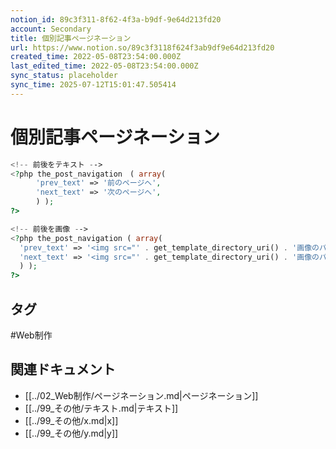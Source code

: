 ```yaml
---
notion_id: 89c3f311-8f62-4f3a-b9df-9e64d213fd20
account: Secondary
title: 個別記事ページネーション
url: https://www.notion.so/89c3f3118f624f3ab9df9e64d213fd20
created_time: 2022-05-08T23:54:00.000Z
last_edited_time: 2022-05-08T23:54:00.000Z
sync_status: placeholder
sync_time: 2025-07-12T15:01:47.505414
---
```

# 個別記事ページネーション

```php
<!-- 前後をテキスト -->
<?php the_post_navigation　( array( 
	　'prev_text' => '前のページへ', 
	　'next_text' => '次のページへ',
	　) ); 
?>

<!-- 前後を画像 -->
<?php the_post_navigation ( array( 
  'prev_text' => '<img src="' . get_template_directory_uri() . '画像のパス">',
  'next_text' => '<img src="' . get_template_directory_uri() . '画像のパス">',
  ) );
?>
```

## タグ

#Web制作 

## 関連ドキュメント

- [[../02_Web制作/ページネーション.md|ページネーション]]
- [[../99_その他/テキスト.md|テキスト]]
- [[../99_その他/x.md|x]]
- [[../99_その他/y.md|y]]
